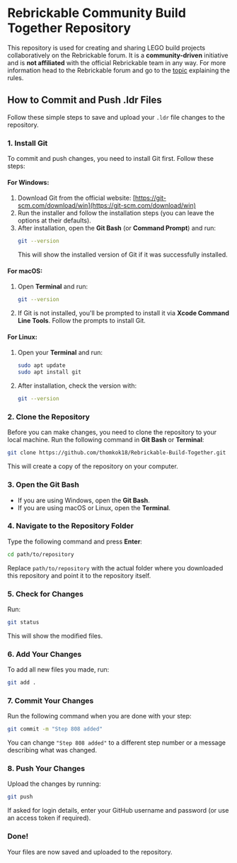 # Rebrickable Community Build Together Repository

This repository is used for creating and sharing LEGO build projects collaboratively on the Rebrickable forum. It is a **community-driven** initiative and is **not affiliated** with the official Rebrickable team in any way. For more information head to the Rebrickable forum and go to the [topic](https://forum.rebrickable.com/t/building-together/58702) explaining the rules.

## How to Commit and Push .ldr Files

Follow these simple steps to save and upload your `.ldr` file changes to the repository.

### 1. Install Git
To commit and push changes, you need to install Git first. Follow these steps:

#### For Windows:
1. Download Git from the official website: [https://git-scm.com/download/win](https://git-scm.com/download/win)
2. Run the installer and follow the installation steps (you can leave the options at their defaults).
3. After installation, open the **Git Bash** (or **Command Prompt**) and run:
   ```sh
   git --version
   ```
   This will show the installed version of Git if it was successfully installed.

#### For macOS:
1. Open **Terminal** and run:
   ```sh
   git --version
   ```
2. If Git is not installed, you'll be prompted to install it via **Xcode Command Line Tools**. Follow the prompts to install Git.

#### For Linux:
1. Open your **Terminal** and run:
   ```sh
   sudo apt update
   sudo apt install git
   ```
2. After installation, check the version with:
   ```sh
   git --version
   ```

### 2. Clone the Repository
Before you can make changes, you need to clone the repository to your local machine. Run the following command in **Git Bash** or **Terminal**:
```sh
git clone https://github.com/thomkok18/Rebrickable-Build-Together.git
```
This will create a copy of the repository on your computer.

### 3. Open the Git Bash
- If you are using Windows, open the **Git Bash**.
- If you are using macOS or Linux, open the **Terminal**.

### 4. Navigate to the Repository Folder
Type the following command and press **Enter**:
```sh
cd path/to/repository
```
Replace `path/to/repository` with the actual folder where you downloaded this repository and point it to the repository itself.

### 5. Check for Changes
Run:
```sh
git status
```
This will show the modified files.

### 6. Add Your Changes
To add all new files you made, run:
```sh
git add .
```

### 7. Commit Your Changes
Run the following command when you are done with your step:
```sh
git commit -m "Step 808 added"
```
You can change `"Step 808 added"` to a different step number or a message describing what was changed.

### 8. Push Your Changes
Upload the changes by running:
```sh
git push
```
If asked for login details, enter your GitHub username and password (or use an access token if required).

### Done!
Your files are now saved and uploaded to the repository.
